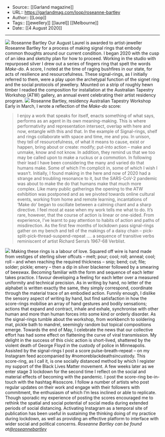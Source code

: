 ﻿
  * Source:: [[Garland magazine]]
  * URL:: https://garlandmag.com/loop/roseanne-bartley
  * Author:: [[Loop]]
  * Tags:: [[jewellery]] [[laurel]] [[Melbourne]]
  * Date:: [[4 August 2020]]


* * *
![](https://garlandmag.com/wp-content/uploads/2020/08/924B8AD6-387B-4226-9CB8-3FE751F65703.jpg)
Roseanne Bartley
Our August Laurel is awarded to artist-jeweller Roseanne Bartley for a process of making signal rings that embody common thoughts around our current condition.
I began 2020 with the cusp of an idea and sketchy plan for how to proceed. Working in the studio with repurposed silver I drew out a series of fingers ring that spelt the words _Make-do_. A score, I noted at the time of raging bushfires in our state, for acts of resilience and resourcefulness. These signal-rings, as I initially referred to them, were a play upon the archetypal function of the signet ring and the social protocols of jewellery. Mounted on a strip of roughly hewn timber I readied the composition for installation at the Australian Tapestry Workshop (ATW) gallery, an annual event celebrating their artist residency program.
![](https://garlandmag.com/wp-content/uploads/2020/08/unnamed-683x1024.jpg)
Roseanne Bartley, residency Australian Tapestry Workshop
Early in March, I wrote a reflection of the _Make-do_ score:
> I enjoy a work that speaks for itself, enacts something of what says, performs as an agent in its own meaning-making. This is where performativity and representation intersect, overlap with here and now, entangle with this and that. In the example of Signal-rings, shelf and rings collaborate with space and time, me and you. In unison, they tell of resourcefulness, of what it means to cause, exist or happen, bring about or create: modify; put-into action – make and unmake, know and not know. In addition, they remind us that we too may be called upon to make a ruckus or a commotion. In following their lead I have been considering the many and varied do that humans make. Some of which I’m complicit in, some of which I wish I wasn’t.
Initially, I found making in the here and now of 2020 had a strange and troubling resonance to it, but the SARS-CoV-2 pandemic was about to make the do that humans make that much more complex. Like many public gatherings the opening to the ATW exhibition was postponed and as we pivoted towards online cultural events, working from home and remote learning, incantations of ‘Make do’ began to oscillate between a calming chant and a sharp directive.
I feel most at ease when my work tells me what to do. It’s rare, however, that the course of action is linear or one-sided. From experience, I’ve learnt to pay attention to habits of action and paths of misdirection. As the first few months of lockdown pass signal-rings gather on my bench and tell of the makings of a daisy chain – pick-split-pick-thread-suspend-repeat …. a sequence of transitive verbs reminiscent of artist Richard Serra’s 1967-68 Verblist.
 
![](https://garlandmag.com/wp-content/uploads/2020/08/RBartley-1-1024x768.jpg)
Making these rings is a labour of love. Squared off wire is hand made from vestiges of sterling silver offcuts – melt; pour; cool; roll; anneal; cool; roll – and when reaching the required thickness – snip; bend; cut; file; solder; pickle; emery – then a dip in silver blackener followed by a smearing of beeswax.
Becoming familiar with the form and sequence of each letter takes practice. I favour developing a feeling for each letter over a measured uniformity and technical precision. As in writing by hand, no letter of the alphabet is written exactly the same, they simply correspond, coordinate through the material trace of an embodied action. Funnily enough, I dislike the sensory aspect of writing by hand, but find satisfaction in how the score-rings mobilise an array of hand gestures and bodily sensations; actions that expand and contract, inhale and exhale, synchronise with other human and more than human forces into some kind or orderly disorder.
As the signal-rings tumble about the workshop, from workbench to soldering mat, pickle bath to mandrel, seemingly random but topical compositions emerge.
Towards the end of May, I celebrate the news that our collective effort has had some effect on flattening the curve of viral transmission. My delight in the success of this civic action is short-lived, shattered by the violent death of George Floyd in the custody of police in Minneapolis. Assisted by the signal-rings I post a score pulse-breath-repeat – on my Instagram feed accompanied by #nomoreblackdeathsincustody. This score-ring, as I call it, is one socially distanced method by which I register my support of the Black Lives Matter movement. A few weeks later as we enter stage 3 lockdown for the second time I reflect on the social and material effects of becoming with the pandemic. I post the score-ring be-in-touch with the hashtag #isoscore.
I follow a number of artists who post regular updates on their work and engage with their followers with commitment, the enthusiasm of which I’m less inclined or able to replicate. Though sporadic my experience of posting the scores encouraged me to rethink the spatial and social potential of social media during extended periods of social distancing. Activating Instagram as a temporal site of publication has been useful in sustaining the thinking doing of my practice during lockdown, as well as providing an effective platform to interface with wider social and political concerns.
 _Roseanne Bartley can be found at[@roseannebartley](https://instagram.com/roseannebartley)_
 

